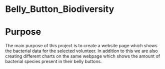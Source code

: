 # Belly_Button_Biodiversity
# Purpose
The main purpose of this project is to create a website page which shows the bacterial data for the selected volunteer. In addition to this we are also creating different charts on the same webpage which shows the amount of bacterial species present in their belly buttons.
